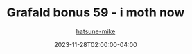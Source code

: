 ---
title: "Grafald bonus 59 - i moth now"
type: "image"
date: 2023-11-28T02:00:00-04:00
draft: false
categories: ["Grafald"]
image_path: "../img/2023/bonus_59.png"
alt_text: ""
author: "[hatsune-mike](https://cohost.org/hatsune-mike)"
---